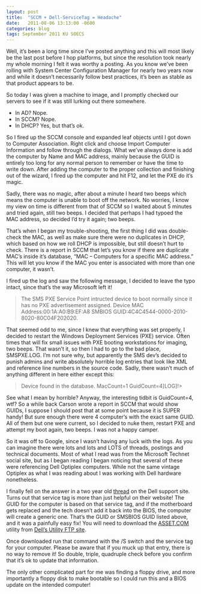 ```yaml
---
layout: post
title:  "SCCM + Dell-ServiceTag = Headache"
date:   2011-08-06 13:13:00 -0600
categories: blog
tags: September 2011 KU SOECS
---
```

Well, it’s been a long time since I’ve posted anything and this will most likely be the last post before I hop platforms, but since the resolution took nearly my whole morning I felt it was worthy a posting. As you know we’ve been rolling with System Center Configuration Manager for nearly two years now and while it doesn’t necessarily follow best practices, it’s been as stable as that product appears to be.

So today I was given a machine to image, and I promptly checked our servers to see if it was still lurking out there somewhere.

* In AD? Nope.
* In SCCM? Nope.
* In DHCP? Yes, but that’s ok.

So I fired up the SCCM console and expanded leaf objects until I got down to Computer Association. Right click and choose Import Computer Information and follow through the dialogs. What we’ve always done is add the computer by Name and MAC address, mainly because the GUID is entirely too long for any normal person to remember or have the time to write down. After adding the computer to the proper collection and finishing out of the wizard, I fired up the computer and hit F12, and let the PXE do it’s magic.

Sadly, there was no magic, after about a minute I heard two beeps which means the computer is unable to boot off the network. No worries, I know my view on time is different from that of SCCM so I waited about 5 minutes and tried again, still two beeps. I decided that perhaps I had typoed the MAC address, so decided I’d try it again; two beeps.

That’s when I began my trouble-shooting, the first thing I did was double-check the MAC, as well as make sure there were no duplicates in DHCP, which based on how we roll DHCP is impossible, but still doesn’t hurt to check. There is a report in SCCM that let’s you know if there are duplicate MAC’s inside it’s database, “MAC – Computers for a specific MAC address.” This will let you know if the MAC you enter is associated with more than one computer, it wasn’t.

I fired up the log and saw the following message, I decided to leave the typo intact, since that’s the way Microsoft left it!

> The SMS PXE Service Point intructed device to boot normally since it has no PXE advertisement assigned.
> Device MAC Address:00:1A:A0:B9:EF:A8 SMBIOS GUID:4C4C4544-0000-2010-8020-80C04F202020.

That seemed odd to me, since I knew that everything was set properly, I decided to restart the Windows Deployment Services (PXE) service. Often times that will fix small issues with PXE booting workstations for imaging, two beeps. That wasn’t it, so then I had to go to the bad place, SMSPXE.LOG. I’m not sure why, but apparently the SMS dev’s decided to punish admins and write absolutely horrible log entries that look like XML and reference line numbers in the source code. Sadly, there wasn’t much of anything different in here either except this:

> Device found in the database. MacCount=1 GuidCount=4]LOG]!>

See what I mean by horrible? Anyway, the interesting tidbit is GuidCount=4, wtf? So a while back Carson wrote a report in SCCM that would show GUIDs, I suppose I should post that at some point because it is SUPER handy! But sure enough there were 4 computer’s with the exact same GUID. All of them but one were current, so I decided to nuke them, restart PXE and attempt my boot again, two beeps. I was not a happy camper.

So it was off to Google, since I wasn’t having any luck with the logs. As you can imagine there were lots and lots and LOTS of threads, postings and technical documents.  Most of what I read was from the Microsoft Technet social site, but as I began reading I began noticing that several of these were referencing Dell Optiplex computers. While not the same vintage Optiplex as what I was reading about I was working with Dell hardware nonetheless.

I finally fell on the answer in a two year old [thread](http://en.community.dell.com/support-forums/servers/f/177/p/19265657/19454461.aspx#19454461) on the Dell support site. Turns out that service tag is more than just helpful on their website! The GUID for the computer is based on that service tag, and if the motherboard gets replaced and the tech doesn’t add it back into the BIOS, the computer will create a generic one. That’s the GUID or SMSBIOS GUID listed above, and it was a painfully easy fix! You will need to download the [ASSET.COM](ftp://ftp.dell.com/utility/ASSET_A209.COM) utility from [Dell’s Utility FTP site](ftp://ftp.dell.com/utility).

Once downloaded run that command with the /S switch and the service tag for your computer. Please be aware that if you muck up that entry, there is no way to remove it! So double, triple, quadruple check before you confirm that it’s ok to update that information.

The only other complicated part for me was finding a floppy drive, and more importantly a floppy disk to make bootable so I could run this and a BIOS update on the intended computer!
